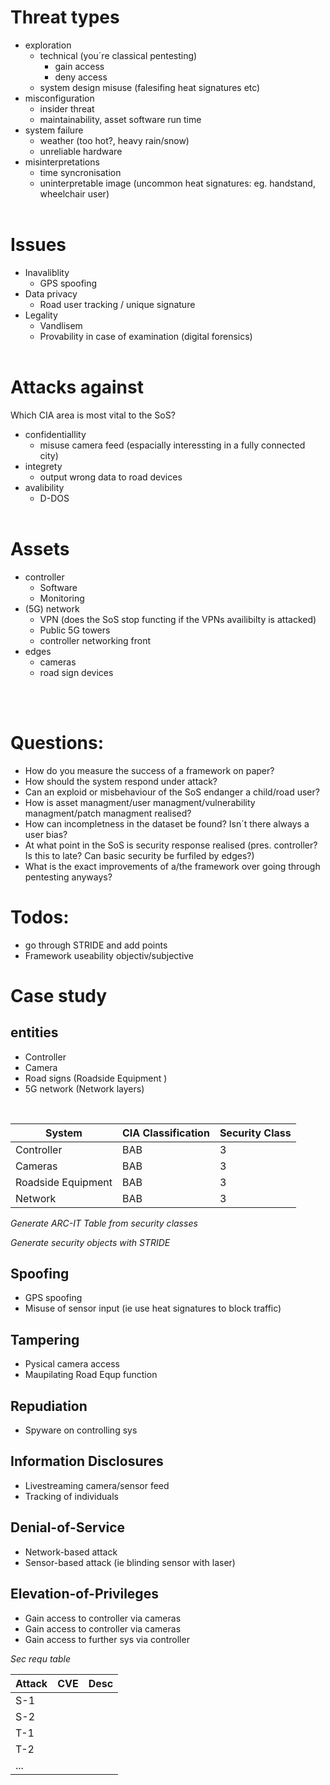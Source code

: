 # Threat types
- exploration
	- technical (you´re classical pentesting)
		- gain access
		- deny access
	- system design misuse (falesifing heat signatures etc)
- misconfiguration
	- insider threat
	- maintainability, asset software run time
- system failure
	- weather (too hot?, heavy rain/snow)
	- unreliable hardware
- misinterpretations
	- time syncronisation 
	- uninterpretable image (uncommon heat signatures: eg. handstand, wheelchair user)
<br><br>

# Issues
- Inavaliblity
	- GPS spoofing
- Data privacy
	- Road user tracking / unique signature
- Legality
	- Vandlisem
	- Provability in case of examination (digital forensics)
<br><br>
# Attacks against
Which CIA area is most vital to the SoS?
- confidentiallity
	- misuse camera feed (espacially interessting in a fully connected city)
- integrety
	- output wrong data to road devices
- avalibility
	- D-DOS
<br><br>

# Assets
- controller
	- Software
	- Monitoring
- (5G) network
	- VPN (does the SoS stop functing if the VPNs availibilty is attacked)
	- Public 5G towers
	- controller networking front
- edges
	- cameras 
	- road sign devices

<br><br>

# Questions:
- How do you measure the success of a framework on paper?
- How should the system respond under attack?
- Can an exploid or misbehaviour of the SoS endanger a child/road user?
- How is asset managment/user managment/vulnerability managment/patch managment realised?
- How can incompletness in the dataset be found? Isn´t there always a user bias?
- At what point in the SoS is security response realised (pres. controller? Is this to late? Can basic security be furfiled by edges?)
- What is the exact improvements of a/the framework over going through pentesting anyways? 

# Todos:
- go through STRIDE and add points
- Framework useability objectiv/subjective



# Case study

## entities
- Controller
- Camera
- Road signs (Roadside Equipment )
- 5G network (Network layers)
<br>

| System    		| CIA Classification 	  | Security Class 	  		|
| ----------- 		| ----------- 			  | ----------- 			|
| Controller      	| BAB   			  	  | 3      					|
| Cameras  			| BAB   			  	  | 3      					|
| Roadside Equipment| BAB   			  	  | 3      					|
| Network 			| BAB   			  	  | 3      					|

*Generate ARC-IT Table from security classes*

*Generate security objects with STRIDE*

## Spoofing
- GPS spoofing
- Misuse of sensor input (ie use heat signatures to block traffic)

## Tampering
- Pysical camera access
- Maupilating Road Equp function

## Repudiation
- Spyware on controlling sys

## Information Disclosures
- Livestreaming camera/sensor feed
- Tracking of individuals

## Denial-of-Service
- Network-based attack
- Sensor-based attack (ie blinding sensor with laser)

## Elevation-of-Privileges
- Gain access to controller via cameras
- Gain access to controller via cameras
- Gain access to further sys via controller

*Sec requ table*

| Attack    		| CVE 	  | Desc 	  		|
| ----------- 		| ----------- 			  | ----------- 			|
| S-1      	|    			  	  |       					|
| S-2  			|    			  	  |       					|
| T-1	|    			  	  |       					|
| T-2 			|    			  	  |       					|
| ... 			|    			  	  |       					|